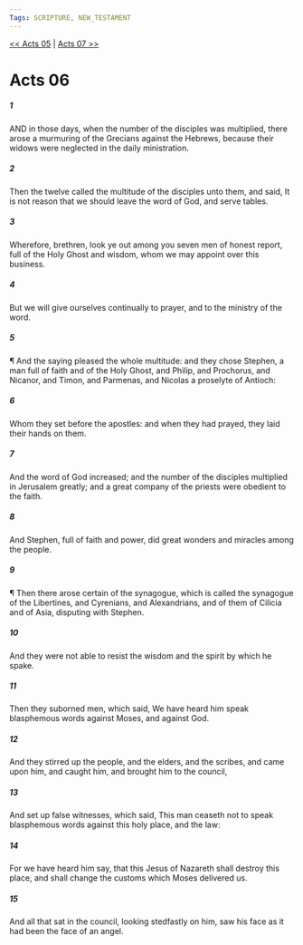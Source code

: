```yaml
---
Tags: SCRIPTURE, NEW_TESTAMENT
---
```


[<< Acts 05](NEW_TESTAMENT/05_Acts/Acts_05.md) | [Acts 07 >>](NEW_TESTAMENT/05_Acts/Acts_07.md)

# Acts 06

##### 1
 AND in those days, when the number of the disciples was multiplied, there arose a murmuring of the Grecians against the Hebrews, because their widows were neglected in the daily ministration.
##### 2
 Then the twelve called the multitude of the disciples unto them, and said, It is not reason that we should leave the word of God, and serve tables.
##### 3
 Wherefore, brethren, look ye out among you seven men of honest report, full of the Holy Ghost and wisdom, whom we may appoint over this business.
##### 4
 But we will give ourselves continually to prayer, and to the ministry of the word.
##### 5
 ¶ And the saying pleased the whole multitude: and they chose Stephen, a man full of faith and of the Holy Ghost, and Philip, and Prochorus, and Nicanor, and Timon, and Parmenas, and Nicolas a proselyte of Antioch:
##### 6
 Whom they set before the apostles: and when they had prayed, they laid their hands on them.
##### 7
 And the word of God increased; and the number of the disciples multiplied in Jerusalem greatly; and a great company of the priests were obedient to the faith.
##### 8
 And Stephen, full of faith and power, did great wonders and miracles among the people.
##### 9
 ¶ Then there arose certain of the synagogue, which is called the synagogue of the Libertines, and Cyrenians, and Alexandrians, and of them of Cilicia and of Asia, disputing with Stephen.
##### 10
 And they were not able to resist the wisdom and the spirit by which he spake.
##### 11
 Then they suborned men, which said, We have heard him speak blasphemous words against Moses, and against God.
##### 12
 And they stirred up the people, and the elders, and the scribes, and came upon him, and caught him, and brought him to the council,
##### 13
 And set up false witnesses, which said, This man ceaseth not to speak blasphemous words against this holy place, and the law:
##### 14
 For we have heard him say, that this Jesus of Nazareth shall destroy this place, and shall change the customs which Moses delivered us.
##### 15
 And all that sat in the council, looking stedfastly on him, saw his face as it had been the face of an angel.
